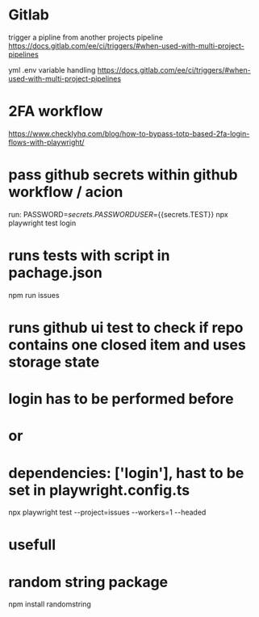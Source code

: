 
# Gitlab
trigger a pipline  from another projects pipeline
https://docs.gitlab.com/ee/ci/triggers/#when-used-with-multi-project-pipelines

yml .env variable handling
https://docs.gitlab.com/ee/ci/triggers/#when-used-with-multi-project-pipelines


# 2FA workflow
https://www.checklyhq.com/blog/how-to-bypass-totp-based-2fa-login-flows-with-playwright/

# pass github secrets within github workflow / acion
run: PASSWORD=${{secrets.PASSWORD}} USER=${{secrets.TEST}} npx playwright test login 

# runs tests with script in pachage.json
npm run issues 

# runs github ui test to check if repo contains one closed item and uses storage state
# login has to be performed before 
# or
# dependencies: ['login'], hast to be set in playwright.config.ts
npx playwright test --project=issues --workers=1 --headed


# usefull
# random string package
npm install randomstring
